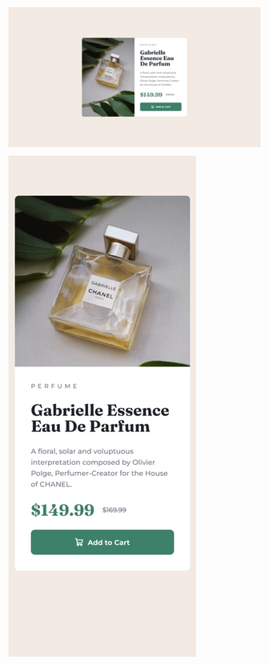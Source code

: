 ![Design preview for the Product preview card component coding challenge](./design/desktop-design.jpg)

![Design preview for the Product preview card component coding challenge](./design/mobile-design.jpg)
